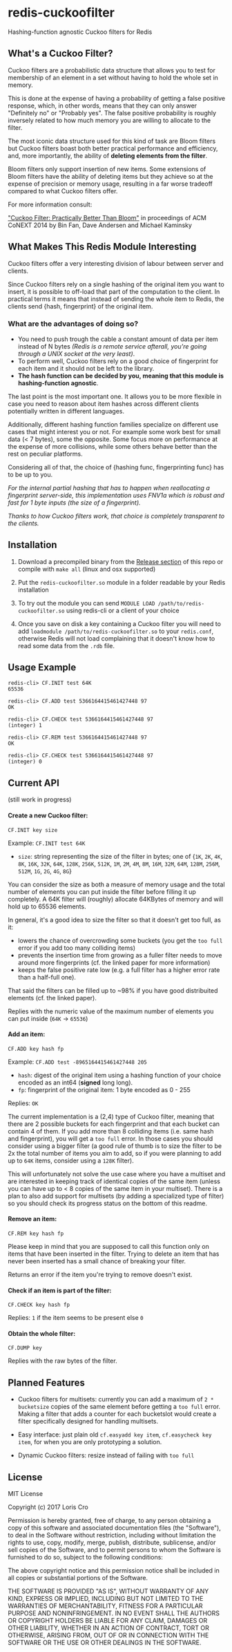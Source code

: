 redis-cuckoofilter
==================
Hashing-function agnostic Cuckoo filters for Redis


What's a Cuckoo Filter?
-----------------------
Cuckoo filters are a probabilistic data structure that allows you to test for 
membership of an element in a set without having to hold the whole set in 
memory.

This is done at the expense of having a probability of getting a false positive 
response, which, in other words, means that they can only answer "Definitely no" 
or "Probably yes". The false positive probability is roughly inversely related 
to how much memory you are willing to allocate to the filter.

The most iconic data structure used for this kind of task are Bloom filters 
but Cuckoo filters boast both better practical performance and efficiency, and, 
more importantly, the ability of **deleting elements from the filter**. 

Bloom filters only support insertion of new items.
Some extensions of Bloom filters have the ability of deleting items but they 
achieve so at the expense of precision or memory usage, resulting in a far worse 
tradeoff compared to what Cuckoo filters offer.

For more information consult:

["Cuckoo Filter: Practically Better Than Bloom"](http://www.cs.cmu.edu/~binfan/papers/conext14_cuckoofilter.pdf) 
in proceedings of ACM CoNEXT 2014 by Bin Fan, Dave Andersen and Michael Kaminsky


What Makes This Redis Module Interesting
----------------------------------------
Cuckoo filters offer a very interesting division of labour between server and 
clients.

Since Cuckoo filters rely on a single hashing of the original item you want to 
insert, it is possible to off-load that part of the computation to the client. 
In practical terms it means that instead of sending the whole item to Redis, the
clients send {hash, fingerprint} of the original item.

### What are the advantages of doing so?
	
- You need to push trough the cable a constant amount of data per item instead of N bytes *(Redis is a remote service afterall, you're going through a UNIX socket at the very least)*.
- To perform well, Cuckoo filters rely on a good choice of fingerprint for each item and it should not be left to the library.
- **The hash function can be decided by you, meaning that this module is hashing-function agnostic**.

The last point is the most important one. 
It allows you to be more flexible in case you need to reason about item hashes 
across different clients potentially written in different languages. 

Additionally, different hashing function families specialize on different use 
cases that might interest you or not. For example some work best for small data 
(< 7 bytes), some the opposite. Some focus more on performance at the expense of 
more collisions, while some others behave better than the rest on peculiar 
platforms.

Considering all of that, the choice of {hashing func, fingerprinting func} has 
to be up to you.

*For the internal partial hashing that has to happen when reallocating a 
fingerprint server-side, this implementation uses FNV1a which is robust and fast 
for 1 byte inputs (the size of a fingerprint).*

*Thanks to how Cuckoo filters work, that choice is completely transparent to the 
clients.*



Installation 
------------

1. Download a precompiled binary from the [Release section](https://github.com/kristoff-it/redis-cuckoofilter/releases/) of this repo or compile with `make all` (linux and osx supported)

2. Put the `redis-cuckoofilter.so` module in a folder readable by your Redis installation

3. To try out the module you can send `MODULE LOAD /path/to/redis-cuckoofilter.so` using redis-cli or a client of your choice

4. Once you save on disk a key containing a Cuckoo filter you will need to add `loadmodule /path/to/redis-cuckoofilter.so` to your `redis.conf`, otherwise Redis will not load complaining that it doesn't know how to read some data from the `.rdb` file.


Usage Example
-------------

```
redis-cli> CF.INIT test 64K
65536
 
redis-cli> CF.ADD test 5366164415461427448 97
OK

redis-cli> CF.CHECK test 5366164415461427448 97
(integer) 1

redis-cli> CF.REM test 5366164415461427448 97
OK 

redis-cli> CF.CHECK test 5366164415461427448 97
(integer) 0
```

Current API
----------

 (still work in progress)

#### Create a new Cuckoo filter:
`CF.INIT key size`

Example: `CF.INIT test 64K`

- `size`: string representing the size of the filter in bytes; one of {`1K`, `2K`, `4K`, `8K`, `16K`, `32K`, `64K`, `128K`, `256K`, `512K`, `1M`, `2M`, `4M`, `8M`, `16M`, `32M`, `64M`, `128M`, `256M`, `512M`, `1G`, `2G`, `4G`, `8G`}

You can consider the size as both a measure of memory usage and the total number of elements you can put inside the filter before filling it up completely. A 64K filter will (roughly) allocate 64KBytes of memory and will hold up to 65536 elements.

In general, it's a good idea to size the filter so that it doesn't get too full, as it:
- lowers the chance of overcrowding some buckets (you get the `too full` error if you add too many colliding items)
- prevents the insertion time from growing as a fuller filter needs to move around more fingerprints (cf. the linked paper for more information)
- keeps the false positive rate low (e.g. a full filter has a higher error rate than a half-full one). 

That said the filters can be filled up to ~98% if you have good distribuited elements (cf. the linked paper).
	
Replies with the numeric value of the maximum number of elements you can put inside (`64K` -> `65536`)

#### Add an item:
`CF.ADD key hash fp`

Example: `CF.ADD test -8965164415461427448 205`

- `hash`: digest of the original item using a hashing function of your choice encoded as an int64 (**signed** long long).
- `fp`: fingerprint of the original item: 1 byte encoded as 0 - 255

Replies: `OK`

The current implementation is a (2,4) type of Cuckoo filter, meaning that there are 2 possible buckets for each fingerprint and that each bucket can contain 4 of them. If you add more than 8 colliding items (i.e. same hash and fingerprint), you will get a `too full` error.
In those cases you should consider using a bigger filter (a good rule of thumb is to size the filter to be 2x the total number of items you aim to add, so if you were planning to add up to `64K` items, consider using a `128K` filter).

This will unfortunately not solve the use case where you have a multiset and are interested in keeping track of identical copies of the same item (unless you can have up to < 8 copies of the same item in your multiset). There is a plan to also add support for multisets (by adding a specialized type of filter) so you should check its progress status on the bottom of this readme.

#### Remove an item:
`CF.REM key hash fp`

Please keep in mind that you are supposed to call this function only on items that have been inserted in the filter. Trying to delete an item that has never been inserted has a small chance of breaking your filter.
	
Returns an error if the item you're trying to remove doesn't exist.

#### Check if an item is part of the filter:
`CF.CHECK key hash fp`

Replies: `1` if the item seems to be present else `0`

#### Obtain the whole filter:
`CF.DUMP key`

Replies with the raw bytes of the filter.


Planned Features
----------------

- Cuckoo filters for multisets: currently you can add a maximum of `2 * bucketsize` copies of the same element before getting a `too full` error. Making a filter that adds a counter for each bucketslot would create a filter specifically designed for handling multisets. 

- Easy interface: just plain old `cf.easyadd key item`, `cf.easycheck key item`, for when you are only prototyping a solution.

- Dynamic Cuckoo filters: resize instead of failing with `too full`


License
-------

MIT License

Copyright (c) 2017 Loris Cro

Permission is hereby granted, free of charge, to any person obtaining a copy
of this software and associated documentation files (the "Software"), to deal
in the Software without restriction, including without limitation the rights
to use, copy, modify, merge, publish, distribute, sublicense, and/or sell
copies of the Software, and to permit persons to whom the Software is
furnished to do so, subject to the following conditions:

The above copyright notice and this permission notice shall be included in all
copies or substantial portions of the Software.

THE SOFTWARE IS PROVIDED "AS IS", WITHOUT WARRANTY OF ANY KIND, EXPRESS OR
IMPLIED, INCLUDING BUT NOT LIMITED TO THE WARRANTIES OF MERCHANTABILITY,
FITNESS FOR A PARTICULAR PURPOSE AND NONINFRINGEMENT. IN NO EVENT SHALL THE
AUTHORS OR COPYRIGHT HOLDERS BE LIABLE FOR ANY CLAIM, DAMAGES OR OTHER
LIABILITY, WHETHER IN AN ACTION OF CONTRACT, TORT OR OTHERWISE, ARISING FROM,
OUT OF OR IN CONNECTION WITH THE SOFTWARE OR THE USE OR OTHER DEALINGS IN THE
SOFTWARE.
